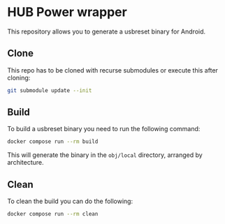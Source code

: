 
# HUB Power wrapper

This repository allows you to generate a usbreset binary for Android.

## Clone

This repo has to be cloned with recurse submodules or execute this after cloning:

```bash
git submodule update --init
```

## Build

To build a usbreset binary you need to run the following command:

```bash	
docker compose run --rm build
```

This will generate the binary in the `obj/local` directory, arranged by architecture.

## Clean

To clean the build you can do the following:

```bash
docker compose run --rm clean
```
